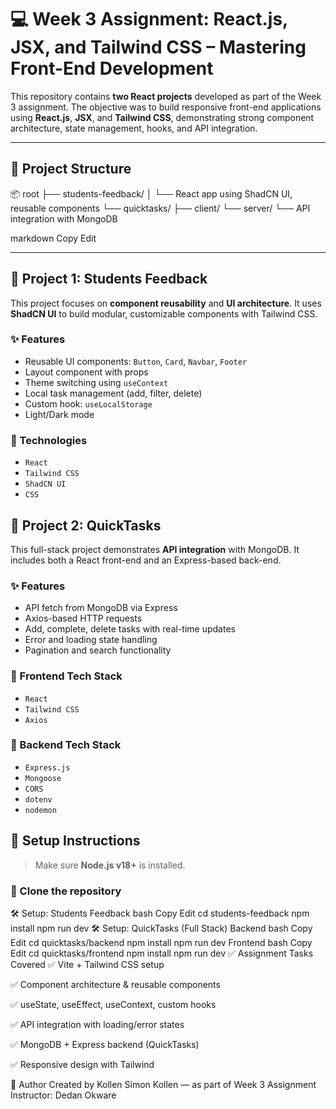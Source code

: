# 💻 Week 3 Assignment: React.js, JSX, and Tailwind CSS – Mastering Front-End Development

This repository contains **two React projects** developed as part of the Week 3 assignment. The objective was to build responsive front-end applications using **React.js**, **JSX**, and **Tailwind CSS**, demonstrating strong component architecture, state management, hooks, and API integration.

---

## 📁 Project Structure

📦 root
├── students-feedback/
│ └── React app using ShadCN UI, reusable components
└── quicktasks/
├── client/
└── server/
└── API integration with MongoDB

markdown
Copy
Edit

---

## 📘 Project 1: Students Feedback

This project focuses on **component reusability** and **UI architecture**. It uses **ShadCN UI** to build modular, customizable components with Tailwind CSS.

### ✨ Features

- Reusable UI components: `Button`, `Card`, `Navbar`, `Footer`
- Layout component with props
- Theme switching using `useContext`
- Local task management (add, filter, delete)
- Custom hook: `useLocalStorage`
- Light/Dark mode

### 🧩 Technologies

- `React`
- `Tailwind CSS`
- `ShadCN UI`
- `CSS`


## 📘 Project 2: QuickTasks

This full-stack project demonstrates **API integration** with MongoDB. It includes both a React front-end and an Express-based back-end.

### ✨ Features

- API fetch from MongoDB via Express
- Axios-based HTTP requests
- Add, complete, delete tasks with real-time updates
- Error and loading state handling
- Pagination and search functionality

### 🧩 Frontend Tech Stack

- `React`
- `Tailwind CSS`
- `Axios`

### 🔧 Backend Tech Stack

- `Express.js`
- `Mongoose`
- `CORS`
- `dotenv`
- `nodemon`

## 🚀 Setup Instructions

> Make sure **Node.js v18+** is installed.

### 🔧 Clone the repository

🛠️ Setup: Students Feedback
bash
Copy
Edit
cd students-feedback
npm install
npm run dev
🛠️ Setup: QuickTasks (Full Stack)
Backend
bash
Copy
Edit
cd quicktasks/backend
npm install
npm run dev
Frontend
bash
Copy
Edit
cd quicktasks/frontend
npm install
npm run dev
✅ Assignment Tasks Covered
✅ Vite + Tailwind CSS setup

✅ Component architecture & reusable components

✅ useState, useEffect, useContext, custom hooks

✅ API integration with loading/error states

✅ MongoDB + Express backend (QuickTasks)

✅ Responsive design with Tailwind



📩 Author
Created by Kollen Simon Kollen — as part of Week 3 Assignment
Instructor: Dedan Okware
